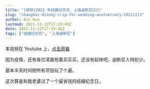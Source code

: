 ```yaml
---
title: "[视频]2021 年结婚纪念日，上海迪斯尼之行"
slug: "shanghai-disney-trip-for-wedding-anniversary-20211111"
author: Bin Hua
lastmod: 2021-11-12T17:19:45Z
date: 2021-11-12T17:19:45Z
tags: ["结婚纪念日", "上海迪斯尼"]
---
```


本视频在 Youtube 上，[点击观看](https://www.youtube.com/watch?v=pBvdcS0B1-M&t=113s)

因为疫情，还有各位凌晨抢着买买买，还没有起床吧，迪斯尼人特别少。

基本半天时间把所有项目玩了个遍。

这次算是和我老婆过了一个最省钱的结婚纪念日。
